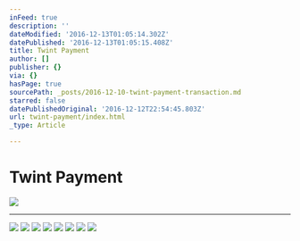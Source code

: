 ```yaml
---
inFeed: true
description: ''
dateModified: '2016-12-13T01:05:14.302Z'
datePublished: '2016-12-13T01:05:15.408Z'
title: Twint Payment
author: []
publisher: {}
via: {}
hasPage: true
sourcePath: _posts/2016-12-10-twint-payment-transaction.md
starred: false
datePublishedOriginal: '2016-12-12T22:54:45.803Z'
url: twint-payment/index.html
_type: Article

---
```

# Twint Payment
![](https://the-grid-user-content.s3-us-west-2.amazonaws.com/2b171585-3b7e-41ec-91bd-a6b28839b511.gif)

---

![](https://the-grid-user-content.s3-us-west-2.amazonaws.com/2c21eb27-018d-4dde-88e0-57f8879e4b52.png)
![](https://the-grid-user-content.s3-us-west-2.amazonaws.com/f613e012-5eec-45af-82ee-fe97d5eb2694.png)
![](https://the-grid-user-content.s3-us-west-2.amazonaws.com/8ea2ff00-b27c-4caf-91ac-110aa71f20e2.png)
![](https://the-grid-user-content.s3-us-west-2.amazonaws.com/58477c5b-96fd-4681-93c3-6b0983887fbb.png)
![](https://the-grid-user-content.s3-us-west-2.amazonaws.com/3a44a327-e40a-4c9a-879a-54524f2d9463.png)
![](https://the-grid-user-content.s3-us-west-2.amazonaws.com/cfa97d4d-38ec-4628-821a-97c4ce0fc291.png)
![](https://the-grid-user-content.s3-us-west-2.amazonaws.com/9114f474-92ea-4f7b-a85c-7f84123bb369.png)
![](https://the-grid-user-content.s3-us-west-2.amazonaws.com/7693f365-7def-4a82-a9b3-e7e2b32be617.png)
